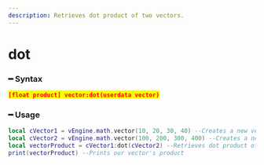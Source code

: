 ```yaml
---
description: Retrieves dot product of two vectors.
---
```


# dot

### ━ Syntax

<mark style="color:red;">**`[float product] vector:dot(userdata vector)`**</mark>

### ━ Usage

```lua
local cVector1 = vEngine.math.vector(10, 20, 30, 40) --Creates a new vector 1
local cVector2 = vEngine.math.vector(100, 200, 300, 400) --Creates a new vector 2
local vectorProduct = cVector1:dot(cVector2) --Retrieves dot product of our vectors
print(vectorProduct) --Prints our vector's product
```
